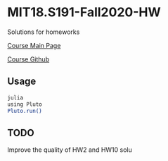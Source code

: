 # MIT18.S191-Fall2020-HW
Solutions for homeworks

[Course Main Page](https://mitmath.github.io/18S191/Fall20/)

[Course Github](https://github.com/mitmath/18S191)

## Usage
```bash
julia
using Pluto
Pluto.run()
```

## TODO
Improve the quality of HW2 and HW10 solu
